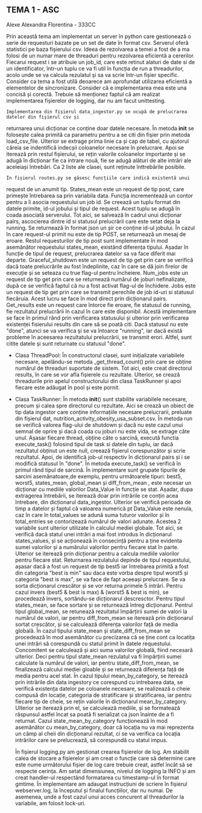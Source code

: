 ## TEMA 1 - ASC 

Alexe Alexandra Florentina - 333CC

Prin această tema am implementat un server în python care gestionează o serie de requesturi bazate pe un set de date în format csv. Serverul oferă statistici pe baza fișierului csv. Ideea de rezolvarea a temei a fost de a ma folosi de un numar mare de threaduri pentru rezolvarea eficientă a cererilor. Fiecarui request i se atribuie un job_id, care este retinut alaturi de date si de un identificator, într-un tuplu ce va fi util în funcția de run a threadurilor, acolo unde se va calcula rezulatul și sa va scrie într-un fișier specific. Consider ca tema a fost utilă deoarece am aprofundat utilizarea eficientă a elementelor de sincronizare. Consider că e implementarea mea este una concisă și corectă. Trebuie să menționez faptul că am realizat implementarea fișierelor de logging, dar nu am facut unittesting.


    Implementarea din fișierul data_ingestor.py se ocupă de prelucrarea datelor din fișierul csv și 
returnarea unui dicționar ce conține doar datele necesare. În metoda __init__ se folosește calea primită ca parametru pentru a se citi din fișier prin metoda load_csv_file. Ulterior se extrage prima linie ca și cap de tabel, cu ajutorul căreia se indentifică indecșii coloanelor necesare în prelucrare. Apoi se iterează prin restul fișierului, se rețin valorile coloanelor importante și se adugă în dicționar fie ca intrare nouă, fie se adugă alături de alte intrări ale aceleiași întrebări. Ca 2 liste ale clasei, sunt reținute înttrebările posibile.

    În fișierul routes.py se găsesc funcțiile care indică existentă unui 
request de un anumit tip. States_mean este un request de tip post, care primește întrebarea sa prin variabila data. Funcția incrementează un contor pentru a îi asocia requestului un job id. Se creează un tuplu format din datele primite, id-ul jobului și tipul de request. Acest tuplu se adugă în coada asociată serverului. Tot aici, se salvează în cadrul unui dicționar pairs, ascocierea dintre id si statusul prelucrării care este setat deja la running. Se returnează în format json un șir ce conține id-ul jobului. În cazul în care request-ul primit nu este de tip POST, se returnează un mesaj de eroare.
Restul requesturilor de tip post sunt implementate în mod asemănător requestului states_mean, existând diferența tipului. Așadar în funcție de tipul de request, prelucrarea datelor sa va face diferit mai departe. Graceful_shutdown este un request de tip get prin care se verifică dacă toate prelucrările au fost îndeplinite, caz în care se dă join firelor de execuție și se seteaza cu true flag-ul pentru încheiere. Num_jobs este un request de tip get prin care se returnează numărul de joburi nefinalizate, după ce se verifică faptul că nu a fost activat flag-ul de închidere. Jobs este un request de tip get prin care se transmit perechile de job id-uri si statusul fiecăruia. Acest lucru se face în mod direct prin dicționarul pairs. Get_results este un request care întorce fie eroare, fie statusul de running, fie rezultatul prelucrării în cazul în care este disponibil. Acestă implementare se face în primul rând prin verificarea statusului și ulterior prin verificarea existenței fisierului results din care să se poată citi. Dacă statusul nu este "done", atunci se va verifica și se va întoarce "running", iar dacă există probleme în aceesarea rezultatului prelucrării, se transmit erori. Altfel, sunt citite datele și sunt returnate cu statusul "done".

 - Clasa ThreadPool: 
    În constructorul clasei, sunt inițializate variabilele necesare,
apelându-se metoda _get_thread_count() prin care se obține numărul de threaduri suportate de sistem. Tot aici, este creat directorul results, în care se vor afla fișierele cu rezultate. Ulterior, se crează threadurile prin apelul constructorului din clasa TaskRunner și apoi fiecare este adăugat în pool și este pornit.

 - Clasa TaskRunner: 
    În metoda __init__() sunt stabilite variabilele necesare, precum și 
calea spre directorul cu rezultate. Aici se crează un obiect de tip data ingestor care conține informațiile necesare prelucrarii, preluate din fișierul dat, nutrition_activity_obesity_usa_subset.csv.
     În metoda run se verifică valorea flag-ului de shutdown și dacă nu 
este cazul unui semnal de oprire și dacă coada cu joburi nu este vida, se extrage câte unul. Așasar fiecare thread, obține câte o sarcină, execută functia execute_task() folosind tipul de task si datele din tuplu, iar dacă rezultatul obținut un este null, creează fișierul corespunzător și scrie rezultatul. Apoi, de identifică job-ul respectiv în dicționarul pairs și i se modifică statusul în "done".
    În metoda execute_task() se verifică în primul rând tipul de sarcină.
În implementare sunt grupate tipurile de sarcini asemănatoare,de exemplu, pentru următoarele tipuri: best5, worst5, states_mean, global_mean și diff_from_mean , este necesar un dicționar cu mediile valorilor Data_Value în funcție se stat. Așadar, dupa extragerea întrebării, se iterează doar prin intrările ce conțin acea întrebare, din dicționarul data_ingestor. Ulterior se verifică perioada de timp a datelor și faptul că valoarea numerică pt Data_Value este nenula, caz în care în total_values se adună suma tuturor valorilor și în total_entries se contorizează numărul de valori adunate. Acestea 2 variabile sunt ulterior utilizate în calculul mediei globale. Tot aici, se verifică dacă statul unei intrări a mai fost introdus în dicționarul states_values, și se acționează în consecință pentru a ține evidenta sumei valorilor și a numărului valorilor pentru fiecare stat în parte. Ulterior se iterează prin dicționar pentru a calcula mediile valorilor pentru fiecare stat. Returnarea rezulatului depinde de tipul requestului, așasar dacă a fost un request de tip best5 iar întrebarea primită a fost din categoria "best is min" sau daca este vorba despre tipul worst5 și categoria "best is max", se va face de fapt aceeași prelucrare. Se va sorta dicționarul crescător și se vor returna primele 5 intrări. Pentru cazul invers (best5 & best is max) & (worst5 & best is min), se procedează invers, sortându-se dicționarul descresctor. Pentru tipul states_mean, se face sortare și se returnează întreg dicționarul. Pentrul tipul global_mean, se retunează rezultatul împărțirii sumei de valori la numărul de valori, iar pentru diff_from_mean se iterează prin dicționarul sortat crescător, și se calculează diferența valorilor față de media globală.
    În cazul tipului state_mean și state_diff_from_mean se procedează în
mod asemănător cu precizarea că se ține cont ca locatița unei intrări să corespundă cu statul primit în datele requestului. Concomitent se calculează și aici suma valorilor globală, fiind necesară ulterior. Deci pentru tipul state_mean rezulatul va fi împărțirii sumei calculate la numărul de valori, iar pentru state_diff_from_mean, se finalizează calculul mediei gloable și se returnează diferența față de media pentru acel stat.
    În cazul tipului mean_by_category, se iterează prin intrările din data
ingestory ce corespund cu intrebarea data, se verifică existența datelor pe coloanele necesare, se realizează o cheie compusă din locație, categoria de stratificare și stratificarea, iar pentru fiecare tip de cheie, se rețin valorile în dicționarul mean_by_category. Ulterior se iterează prin el, se calculează mediile, și se formatează răspunsul astfel încat sa poată fi serializat ca json înainte de a fi returnat.
    Cazul state_mean_by_category funcționează în mod asemănător cu
mean_by_category, doar că locația nu va mai reprezenta un câmp al cheii din dicționarul rezultat, ci se va verifica ca locația intrărilor care se prelucrează, să corespundă cu statul impus.

    În fișierul logging.py am gestionat crearea fișierelor de log. Am stabilit
calea de stocare a fișierelor și am creat o funcție care să determine care este nume următorului fișier de log care trebuie creat, astfel încât să se respecte cerința. Am setat dimensiunea, nivelul de logging la INFO și am creat handler-ul respectând formatarea cu timestamp-ul în format gmtime. În implementare am adaugat instrucțiuni de scriere în fișierul webserver.log, la începutul și finalul funcțiilor, dar nu numai. De asemenea, unde a fost cazul unui acces concurent al threadurilor la variabile, am folosit lock-uri. 